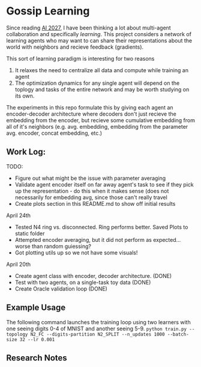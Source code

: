 # Gossip Learning

Since reading [AI 2027](https://ai-2027.com/), I have been thinking a lot about multi-agent collaboration and specifically *learning*. This project considers a network of learning agents who may want to can share their representations about the world with neighbors and recieve feedback (gradients). 

This sort of learning paradigm is interesting for two reasons 
1. It relaxes the need to centralize all data and compute while training an agent
2. The optimization dynamics for any single agent will depend on the toplogy and tasks of the entire network and may be worth studying on its own.

The experiments in this repo formulate this by giving each agent an encoder-decoder architecture where decoders don't just recieve the embedding from the encoder, but recieve some cumulative embedding from all of it's neighbors (e.g. avg. embedding, embedding from the parameter avg. encoder, concat embedding, etc.)

## Work Log:

TODO:
- Figure out what might be the issue with parameter averaging
- Validate agent encoder itself on far away agent's task to see if they pick up the representation - do this when it makes sense (does not necessarily for embedding avg, since those can't really travel
- Create plots section in this README.md to show off initial results 

April 24th 
- Tested N4 ring vs. disconnected. Ring performs better. Saved Plots to static folder
- Attempted encoder averaging, but it did not perform as expected... worse than random guiessing?
- Got plotting utils up so we not have some visuals!

April 20th 
- Create agent class with encoder, decoder architecture. (DONE)
- Test with two agents, on a single-task toy data (DONE)
- Create Oracle validation loop (DONE)

## Example Usage
The following command launches the training loop using two learners with one seeing digits 0-4 of MNIST and another seeing 5-9.
```python train.py --topology N2_FC --digits-partition N2_SPLIT --n_updates 1000 --batch-size 32 --lr 0.001```



## Research Notes

